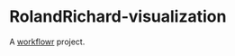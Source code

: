 # RolandRichard-visualization

A [workflowr][] project.

[workflowr]: https://github.com/jdblischak/workflowr

